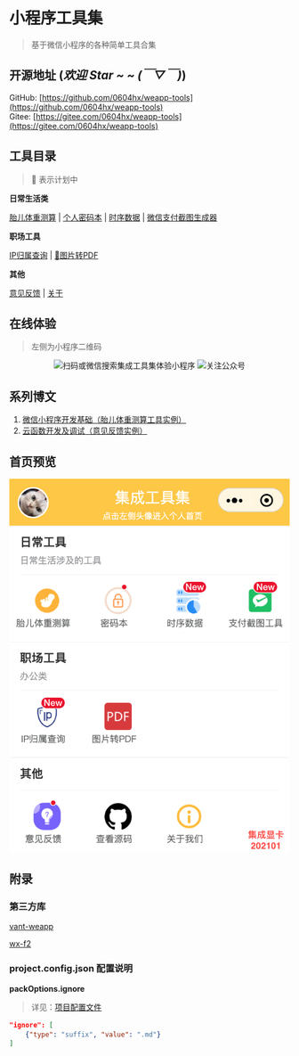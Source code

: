 # 小程序工具集
> 基于微信小程序的各种简单工具合集

## 开源地址   (*欢迎 Star ~ ~  (￣▽￣)*)
GitHub: [https://github.com/0604hx/weapp-tools](https://github.com/0604hx/weapp-tools)  
Gitee:  [https://gitee.com/0604hx/weapp-tools](https://gitee.com/0604hx/weapp-tools)

## 工具目录
> 📅 表示计划中

**日常生活类**

  [胎儿体重测算](pages/daily/fetusWeight)
| [个人密码本](pages/daily/password)
| [时序数据](pages/daily/sequence)
| [微信支付截图生成器](pages/daily/screenMaker)

**职场工具**

[IP归属查询](pages/business/ip)
| [📅图片转PDF](pages/business/img2pdf)

**其他**

  [意见反馈](pages/issue)
| [关于](pages/about)


## 在线体验
> 左侧为小程序二维码

<center class="half">
    <img alt="扫码或微信搜索集成工具集体验小程序" src="https://nerve-images.oss-cn-shenzhen.aliyuncs.com/public/qrcode-weapp-tools.jpg" width="48%" />
    <img alt="关注公众号" src="https://nerve-images.oss-cn-shenzhen.aliyuncs.com/public/qrcode-wandoushuju.jpg" width="48%" />
</center>

## 系列博文

1. [微信小程序开发基础（胎儿体重测算工具实例）](https://blog.csdn.net/ssrc0604hx/article/details/110877828)
2. [云函数开发及调试（意见反馈实例）](https://blog.csdn.net/ssrc0604hx/article/details/111587855)


## 首页预览

![首页](documents/screen/index.png)

## 附录

### 第三方库

[vant-weapp](https://github.com/youzan/vant-weapp)

[wx-f2](https://github.com/antvis/wx-f2)

### project.config.json 配置说明

**packOptions.ignore**
> 详见：[项目配置文件](https://developers.weixin.qq.com/miniprogram/dev/devtools/projectconfig.html)

```json
"ignore": [
    {"type": "suffix", "value": ".md"}
]
```